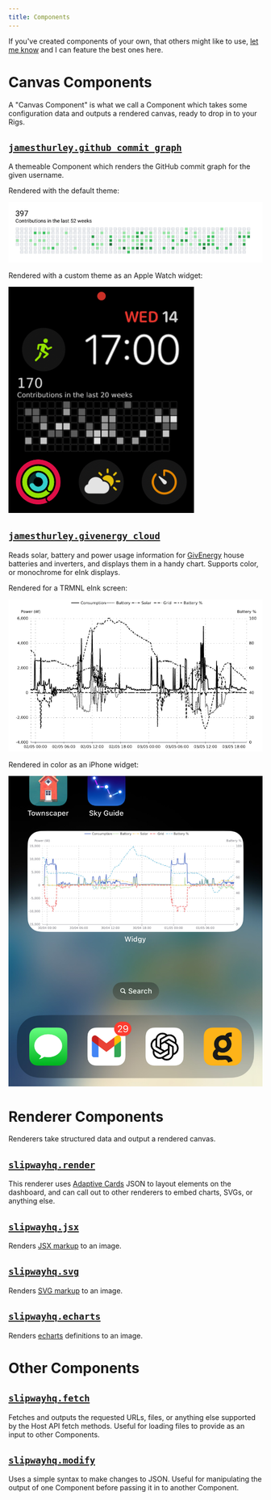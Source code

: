 ```yaml
---
title: Components
---
```


If you've created components of your own, that others might like to use, [let me know](/community) and I can
feature the best ones here. 

# Canvas Components

A "Canvas Component" is what we call a Component which takes some configuration data and outputs a rendered canvas, ready to drop
in to your Rigs.

## [`jamesthurley.github_commit_graph`](https://github.com/jamesthurley/slipway_github_commit_graph)

A themeable Component which renders the GitHub commit graph for the given username.

Rendered with the default theme:

![GitHub Commit Graph with Default Theme](img/rig-jamesthurley.github_commit_graph.png)

Rendered with a custom theme as an Apple Watch widget:

![GitHub Commit Graph with Default Theme](img/rig-jamesthurley.github_commit_graph-watchos.png)


## [`jamesthurley.givenergy_cloud`](https://github.com/jamesthurley/slipway_givenergy_cloud)

Reads solar, battery and power usage information for [GivEnergy](https://givenergy.co.uk/) house batteries and inverters,
and displays them in a handy chart. Supports color, or monochrome for eInk displays.

Rendered for a TRMNL eInk screen:

![GivEnergy Cloud Rig on TRMNL](img/rig-jamesthurley.givenergy_cloud-trmnl.png)

Rendered in color as an iPhone widget:

![GivEnergy Cloud Rig on iOS](img/rig-jamesthurley.givenergy_cloud-ios_widget.jpg)



# Renderer Components

Renderers take structured data and output a rendered canvas.

## [`slipwayhq.render`](https://github.com/slipwayhq/slipway_render)

This renderer uses [Adaptive Cards](https://adaptivecards.io/) JSON to layout elements on the dashboard, and can call out
to other renderers to embed charts, SVGs, or anything else.

## [`slipwayhq.jsx`](https://github.com/slipwayhq/slipway_jsx)

Renders [JSX markup](https://og-playground.vercel.app/) to an image.

## [`slipwayhq.svg`](https://github.com/slipwayhq/slipway_svg)

Renders [SVG markup](https://developer.mozilla.org/en-US/docs/Web/SVG) to an image.

## [`slipwayhq.echarts`](https://github.com/slipwayhq/slipway_echarts)

Renders [echarts](https://echarts.apache.org/examples/en/index.html) definitions to an image.

# Other Components

## [`slipwayhq.fetch`](https://github.com/slipwayhq/slipway_fetch)

Fetches and outputs the requested URLs, files, or anything else supported by the Host API fetch methods.
Useful for loading files to provide as an input to other Components.

## [`slipwayhq.modify`](https://github.com/slipwayhq/slipway_modify)

Uses a simple syntax to make changes to JSON. Useful for manipulating the output of one Component before
passing it in to another Component.
